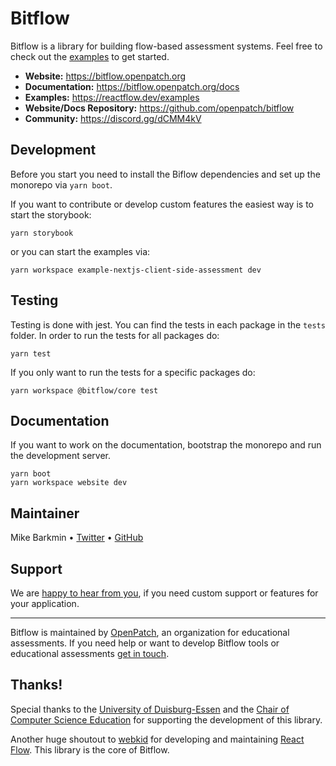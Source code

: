 # Bitflow

Bitflow is a library for building flow-based assessment systems. Feel free to check out the [examples](https://github.com/openpatch/bitflow/tree/alpha/examples/) to get started.

- **Website:** https://bitflow.openpatch.org
- **Documentation:** https://bitflow.openpatch.org/docs
- **Examples:** https://reactflow.dev/examples
- **Website/Docs Repository:** https://github.com/openpatch/bitflow
- **Community:** https://discord.gg/dCMM4kV

## Development

Before you start you need to install the Biflow dependencies and set up the monorepo via `yarn boot`.

If you want to contribute or develop custom features the easiest way is to start the storybook:

```
yarn storybook
```

or you can start the examples via:

```
yarn workspace example-nextjs-client-side-assessment dev
```

## Testing

Testing is done with jest. You can find the tests in each package in the `tests` folder. In order to run the tests for all packages do:

```
yarn test
```

If you only want to run the tests for a specific packages do:

```
yarn workspace @bitflow/core test
```

## Documentation

If you want to work on the documentation, bootstrap the monorepo and run the
development server.

```
yarn boot
yarn workspace website dev
```

## Maintainer

Mike Barkmin • [Twitter](https://twitter.com/mikebarkmin) • [GitHub](https://github.com/mikebarkmin/)

## Support

We are [happy to hear from you](mailto:contact@openpatch.org), if you need custom support or features for your application.

---

Bitflow is maintained by [OpenPatch](https://openpatch.org), an organization for educational assessments. If you need help or want to develop Bitflow tools or educational assessments [get in touch](mailto:contact@openpatch.org).

## Thanks!

Special thanks to the [University of Duisburg-Essen](https://uni-due.de) and the [Chair of Computer Science Education](https://www.ddi.wiwi.uni-due.de/) for supporting the development of this library.

Another huge shoutout to [webkid](https://webkid.io/) for developing and maintaining [React Flow](https://github.com/wbkd/react-flow/). This library is the core of Bitflow.